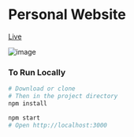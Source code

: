 # Personal Website
[Live](https://hasan-iqtedar.github.io/)

![image](https://user-images.githubusercontent.com/62274492/179518672-94eb0427-d048-4494-a2e8-5d9895e23ee5.png)

### To Run Locally

```bash
# Download or clone
# Then in the project directory
npm install

npm start
# Open http://localhost:3000
```
